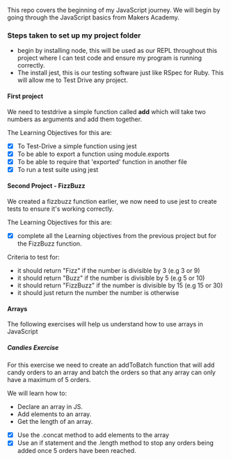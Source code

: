 This repo covers the beginning of my JavaScript journey. We will begin by going through the JavaScript basics from Makers Academy. 

### Steps taken to set up my project folder
- begin by installing node, this will be used as our REPL throughout this project where I can test code and ensure my program is running correctly.
- The install jest, this is our testing software just like RSpec for Ruby. This will allow me to Test Drive any project.

#### First project
We need to testdrive a simple function called **add** which will take two numbers as arguments and add them together.

The Learning Objectives for this are:
  - [x] To Test-Drive a simple function using jest
  - [x] To be able to export a function using module.exports
  - [x] To be able to require that 'exported' function in another file
  - [x] To run a test suite using jest

#### Second Project - FizzBuzz
We created a fizzbuzz function earlier, we now need to use jest to create tests to ensure it's working correctly.

The Learning Objectives for this are:
  - [x] complete all the Learning objectives from the previous project but for the FizzBuzz function.

  Criteria to test for:
  - it should return "Fizz" if the number is divisible by 3 (e.g 3 or 9)
  - it should return "Buzz" if the number is divisible by 5 (e.g 5 or 10)
  - it should return "FizzBuzz" if the number is divisible by 15 (e.g 15 or 30)
  - it should just return the number the number is otherwise

#### Arrays
The following exercises will help us understand how to use arrays in JavaScript

##### Candies Exercise
For this exercise we need to create an addToBatch function that will add candy orders to an array and batch the orders so that any array can only have a maximum of 5 orders.

We will learn how to:
  - Declare an array in JS.
  - Add elements to an array.
  - Get the length of an array.

- [x] Use the .concat method to add elements to the array
- [x] Use an if statement and the .length method to stop any orders being added once 5 orders have been reached. 